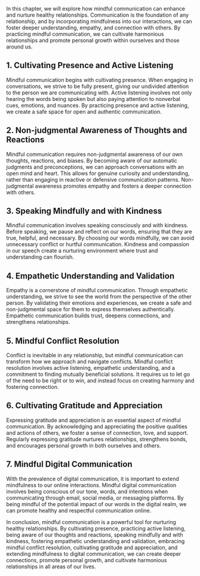 
In this chapter, we will explore how mindful communication can enhance and nurture healthy relationships. Communication is the foundation of any relationship, and by incorporating mindfulness into our interactions, we can foster deeper understanding, empathy, and connection with others. By practicing mindful communication, we can cultivate harmonious relationships and promote personal growth within ourselves and those around us.

## 1\. Cultivating Presence and Active Listening

Mindful communication begins with cultivating presence. When engaging in conversations, we strive to be fully present, giving our undivided attention to the person we are communicating with. Active listening involves not only hearing the words being spoken but also paying attention to nonverbal cues, emotions, and nuances. By practicing presence and active listening, we create a safe space for open and authentic communication.

## 2\. Non-judgmental Awareness of Thoughts and Reactions

Mindful communication requires non-judgmental awareness of our own thoughts, reactions, and biases. By becoming aware of our automatic judgments and preconceptions, we can approach conversations with an open mind and heart. This allows for genuine curiosity and understanding, rather than engaging in reactive or defensive communication patterns. Non-judgmental awareness promotes empathy and fosters a deeper connection with others.

## 3\. Speaking Mindfully and with Kindness

Mindful communication involves speaking consciously and with kindness. Before speaking, we pause and reflect on our words, ensuring that they are true, helpful, and necessary. By choosing our words mindfully, we can avoid unnecessary conflict or hurtful communication. Kindness and compassion in our speech create a nurturing environment where trust and understanding can flourish.

## 4\. Empathetic Understanding and Validation

Empathy is a cornerstone of mindful communication. Through empathetic understanding, we strive to see the world from the perspective of the other person. By validating their emotions and experiences, we create a safe and non-judgmental space for them to express themselves authentically. Empathetic communication builds trust, deepens connections, and strengthens relationships.

## 5\. Mindful Conflict Resolution

Conflict is inevitable in any relationship, but mindful communication can transform how we approach and navigate conflicts. Mindful conflict resolution involves active listening, empathetic understanding, and a commitment to finding mutually beneficial solutions. It requires us to let go of the need to be right or to win, and instead focus on creating harmony and fostering connection.

## 6\. Cultivating Gratitude and Appreciation

Expressing gratitude and appreciation is an essential aspect of mindful communication. By acknowledging and appreciating the positive qualities and actions of others, we foster a sense of connection, love, and support. Regularly expressing gratitude nurtures relationships, strengthens bonds, and encourages personal growth in both ourselves and others.

## 7\. Mindful Digital Communication

With the prevalence of digital communication, it is important to extend mindfulness to our online interactions. Mindful digital communication involves being conscious of our tone, words, and intentions when communicating through email, social media, or messaging platforms. By being mindful of the potential impact of our words in the digital realm, we can promote healthy and respectful communication online.

In conclusion, mindful communication is a powerful tool for nurturing healthy relationships. By cultivating presence, practicing active listening, being aware of our thoughts and reactions, speaking mindfully and with kindness, fostering empathetic understanding and validation, embracing mindful conflict resolution, cultivating gratitude and appreciation, and extending mindfulness to digital communication, we can create deeper connections, promote personal growth, and cultivate harmonious relationships in all areas of our lives.
